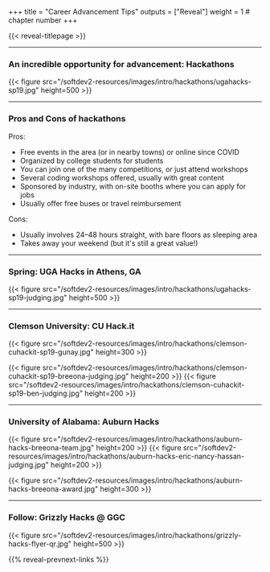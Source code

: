 +++
title = "Career Advancement Tips"
outputs = ["Reveal"]
weight = 1 # chapter number
+++

{{< reveal-titlepage  >}}

---

### An incredible opportunity for advancement: Hackathons

{{< figure src="/softdev2-resources/images/intro/hackathons/ugahacks-sp19.jpg" height=500 >}}

---

### Pros and Cons of hackathons

Pros:
- Free events in the area (or in nearby towns) or online since COVID
- Organized by college students for students
- You can join one of the many competitions, or just attend workshops
- Several coding workshops offered, usually with great content
- Sponsored by industry, with on-site booths where you can apply for jobs
- Usually offer free buses or travel reimbursement

Cons:
- Usually involves 24–48 hours straight, with bare floors as sleeping area
- Takes away your weekend (but it's still a great value!)

---

### Spring: UGA Hacks in Athens, GA

{{< figure src="/softdev2-resources/images/intro/hackathons/ugahacks-sp19-judging.jpg" height=500 >}}

---

### Clemson University: CU Hack.it

{{< figure src="/softdev2-resources/images/intro/hackathons/clemson-cuhackit-sp19-gunay.jpg" height=300 >}}

<div class="side-by-side"> 
{{< figure src="/softdev2-resources/images/intro/hackathons/clemson-cuhackit-sp19-breeona-judging.jpg" height=200 >}} 
{{< figure src="/softdev2-resources/images/intro/hackathons/clemson-cuhackit-sp19-ben-judging.jpg" height=200 >}}
</div>

---

### University of Alabama: Auburn Hacks

<div class="side-by-side"> 
{{< figure src="/softdev2-resources/images/intro/hackathons/auburn-hacks-breeona-team.jpg" height=200 >}} 
{{< figure src="/softdev2-resources/images/intro/hackathons/auburn-hacks-eric-nancy-hassan-judging.jpg" height=200 >}}
</div>

{{< figure src="/softdev2-resources/images/intro/hackathons/auburn-hacks-breeona-award.jpg" height=300 >}}

---

### Follow: Grizzly Hacks @ GGC

{{< figure src="/softdev2-resources/images/intro/hackathons/grizzly-hacks-flyer-qr.jpg" height=500 >}}

{{% reveal-prevnext-links %}}

